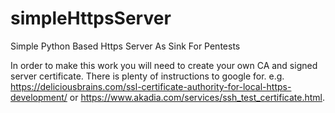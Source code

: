 # simpleHttpsServer
Simple Python Based Https Server As Sink For Pentests

In order to make this work you will need to create your own CA and signed server certificate. There is plenty of instructions to google for. e.g. https://deliciousbrains.com/ssl-certificate-authority-for-local-https-development/  or  https://www.akadia.com/services/ssh_test_certificate.html.

